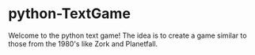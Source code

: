 python-TextGame
===============
Welcome to the python text game! The idea is to create a game similar to those from the 1980's like Zork and Planetfall.
